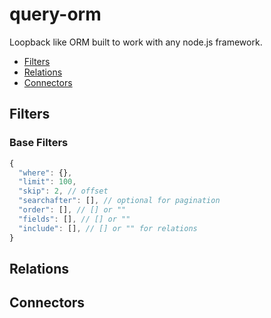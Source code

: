 # query-orm

Loopback like ORM built to work with any node.js framework.

* [Filters](#filters)
* [Relations](#relations)
* [Connectors](#connectors)

## Filters

### Base Filters

```javascript
{
  "where": {},
  "limit": 100,
  "skip": 2, // offset
  "searchafter": [], // optional for pagination
  "order": [], // [] or ""
  "fields": [], // [] or ""
  "include": [], // [] or "" for relations
}
```

## Relations

## Connectors
